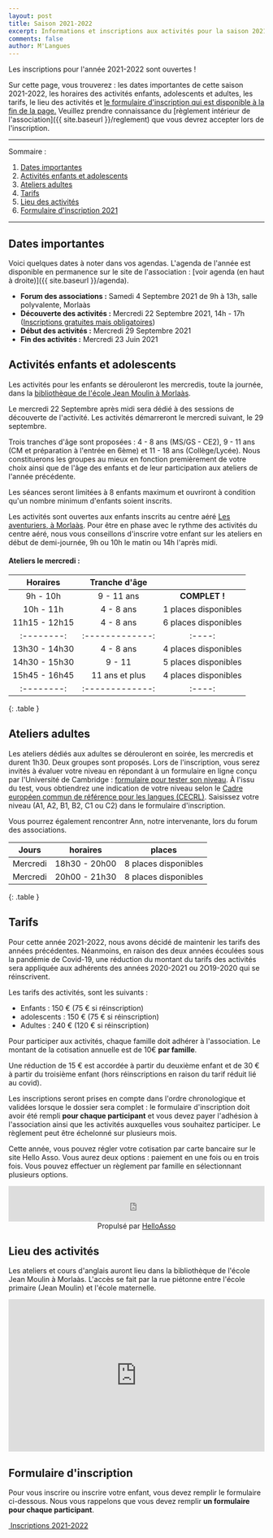 ```yaml
---
layout: post
title: Saison 2021-2022
excerpt: Informations et inscriptions aux activités pour la saison 2021-2022
comments: false
author: M'Langues
---
```


Les inscriptions pour l'année 2021-2022 sont ouvertes !

Sur cette page, vous trouverez : les dates importantes de cette saison 2021-2022,
les horaires des activités enfants, adolescents et adultes, les tarifs, le lieu
des activités et [le formulaire d'inscription qui est disponible à la fin de la page.](#formulaire-dinscription)
Veuillez prendre connaissance du
[règlement intérieur de l'association]({{ site.baseurl }}/reglement) que vous
devrez accepter lors de l'inscription.

---

Sommaire :

1. [Dates importantes](#dates-importantes)
2. [Activités enfants et adolescents](#activités-enfants-et-adolescents)
3. [Ateliers adultes](#ateliers-adultes)
4. [Tarifs](#tarifs)
5. [Lieu des activités](#lieu-des-activités)
6. [Formulaire d'inscription 2021](#formulaire-dinscription)

---

## Dates importantes

Voici quelques dates à noter dans vos agendas. L'agenda de l'année est disponible
en permanence sur le site de l'association : [voir agenda (en haut à droite)]({{ site.baseurl }}/agenda).

* **Forum des associations :** Samedi 4 Septembre 2021 de 9h à 13h, salle polyvalente, Morlaàs
* **Découverte des activités :** Mercredi 22 Septembre 2021, 14h - 17h ([Inscriptions gratuites mais obligatoires](https://doodle.com/poll/b5tsxqu2tgpgd9i6?utm_source=poll&utm_medium=link))
* **Début des activités :** Mercredi 29 Septembre 2021
* **Fin des activités :** Mercredi 23 Juin 2021

## Activités enfants et adolescents

Les activités pour les enfants se dérouleront les mercredis, toute la journée,
dans la [bibliothèque de l'école Jean Moulin à Morlaàs](#lieu-des-activités).

Le mercredi 22 Septembre après midi sera dédié à des sessions de découverte
de l'activité. Les activités démarreront le mercredi suivant, le 29 septembre.

Trois tranches d'âge sont proposées : 4 - 8 ans (MS/GS - CE2), 9 - 11 ans (CM et
préparation à l'entrée en 6ème) et 11 - 18 ans (Collège/Lycée). 
Nous constituerons les groupes au mieux en 
fonction premièrement de votre choix ainsi que de l'âge des enfants et de leur
participation aux ateliers de l'année précédente.

Les séances seront limitées à 8 enfants maximum et ouvriront à condition qu'un
nombre minimum d'enfants soient inscrits.

Les activités sont ouvertes aux enfants inscrits au centre aéré
[Les aventuriers, à Morlaàs](http://www.cc-paysdemorlaas.fr/index.php/enfance-jeunesse/les-aventuriers). Pour être en phase avec le rythme des activités du
centre aéré, nous vous conseillons d'inscrire votre enfant sur les ateliers en
début de demi-journée, 9h ou 10h le matin ou 14h l'après midi.

#### Ateliers le mercredi :

| Horaires | Tranche d'âge |      |
|:--------:|:-------------:|:----:|
| 9h - 10h  | 9 - 11 ans | **COMPLET !** |
| 10h - 11h | 4 - 8 ans  | 1 places disponibles |
| 11h15 - 12h15 | 4 - 8 ans | 6 places disponibles |
|:--------:|:-------------:|:----:|
| 13h30 - 14h30 | 4 - 8 ans | 4 places disponibles |
| 14h30 - 15h30 | 9 - 11 | 5 places disponibles |
| 15h45 - 16h45 | 11 ans et plus | 4 places disponibles |
|:--------:|:-------------:|:----:|
{: .table }


## Ateliers adultes

Les ateliers dédiés aux adultes se dérouleront en soirée, les mercredis et durent
1h30. Deux groupes sont proposés. Lors de l'inscription, vous serez invités à
évaluer votre niveau en répondant à un formulaire en ligne conçu par l'Université
de Cambridge : [formulaire pour tester son niveau](https://www.cambridgeenglish.org/fr/test-your-english/).
À l'issu du test, vous obtiendrez une indication de votre niveau selon le
[Cadre européen commun de référence pour les langues (CECRL)](http://www.cambridgeenglish.org/fr/exams-and-qualifications/cefr/).
Saisissez votre niveau (A1, A2, B1, B2, C1 ou C2) dans le formulaire d'inscription.

Vous pourrez également rencontrer Ann, notre intervenante, lors du forum des 
associations.

| Jours | horaires | places |
|:--------:|:-------------:|:----:|
| Mercredi | 18h30 - 20h00  | 8 places disponibles |
| Mercredi | 20h00 - 21h30  | 8 places disponibles |
{: .table }

## Tarifs

Pour cette année 2021-2022, nous avons décidé de maintenir les tarifs des 
années précédentes. Néanmoins, en raison des deux années écoulées sous la
pandémie de Covid-19, une réduction du montant du tarifs des activités
sera appliquée aux adhérents des années 2020-2021 ou 2O19-2020 qui se réinscrivent.

Les tarifs des activités, sont les suivants :

* Enfants : 150 € (75 € si réinscription)
* adolescents : 150 € (75 € si réinscription)
* Adultes : 240 € (120 € si réinscription)

Pour participer aux activités, chaque famille doit adhérer à l'association. Le
montant de la cotisation annuelle est de 10€ **par famille**. 

Une réduction de 15 € est accordée à partir du deuxième enfant et 
de 30 € à partir du troisième enfant (hors réinscriptions en raison du tarif
réduit lié au covid).

Les inscriptions seront prises en compte dans l'ordre chronologique et validées
lorsque le dossier sera complet : le formulaire d'inscription doit avoir été rempli
**pour chaque participant** et vous devez payer l'adhésion à l'association
ainsi que les activités auxquelles vous souhaitez participer. Le règlement peut
être échelonné sur plusieurs mois.

Cette année, vous pouvez régler votre cotisation par carte bancaire sur
le site Hello Asso. Vous aurez deux options : paiement en une fois ou en
trois fois. Vous pouvez effectuer un règlement par famille en sélectionnant
plusieurs options.

<iframe id="haWidget" allowtransparency="true" src="https://www.helloasso.com/associations/m-langues/adhesions/inscriptions-2021-2022-1/widget-bouton" style="width:100%;height:70px;border:none;"></iframe><div style="width:100%;text-align:center;">Propulsé par <a href="https://www.helloasso.com" rel="nofollow">HelloAsso</a></div>

## Lieu des activités

Les ateliers et cours d'anglais auront lieu dans la bibliothèque de l'école
Jean Moulin à Morlaàs. L'accès se fait par la rue piétonne entre l'école
primaire (Jean Moulin) et l'école maternelle.

<iframe width="100%" height="300px" frameborder="0" allowfullscreen src="https://umap.openstreetmap.fr/fr/map/mlangues_358859?scaleControl=false&miniMap=false&scrollWheelZoom=true&zoomControl=true&allowEdit=false&moreControl=true&searchControl=null&tilelayersControl=null&embedControl=null&datalayersControl=true&onLoadPanel=undefined&captionBar=false"></iframe>

## Formulaire d'inscription

Pour vous inscrire ou inscrire votre enfant, vous devez remplir le
formulaire ci-dessous. Nous vous rappelons que vous devez remplir
**un formulaire pour chaque participant**.

<p class="text-center">
    <a href="{{ site.baseurl }}/inscriptions " role="button" class="btn btn-lg btn-success" aria-label="Remove">
        <span class="far fa-check-circle" aria-hidden="true"></span>
        &nbsp;Inscriptions 2021-2022
    </a>
</p>
